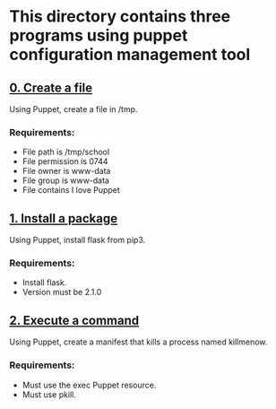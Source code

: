 # This directory contains three programs using puppet configuration management tool

## [0. Create a file](https://github.com/ehabsmh/alx-system_engineering-devops/blob/main/0x0A-configuration_management/0-create_a_file.pp)

Using Puppet, create a file in /tmp.

### Requirements:

- File path is /tmp/school
- File permission is 0744
- File owner is www-data
- File group is www-data
- File contains I love Puppet

## [1. Install a package](https://github.com/ehabsmh/alx-system_engineering-devops/blob/main/0x0A-configuration_management/1-install_a_package.pp)

Using Puppet, install flask from pip3.

### Requirements:

- Install flask.
- Version must be 2.1.0

## [2. Execute a command](https://github.com/ehabsmh/alx-system_engineering-devops/blob/main/0x0A-configuration_management/2-execute_a_command.pp)

Using Puppet, create a manifest that kills a process named killmenow.

### Requirements:

- Must use the exec Puppet resource.
- Must use pkill.
